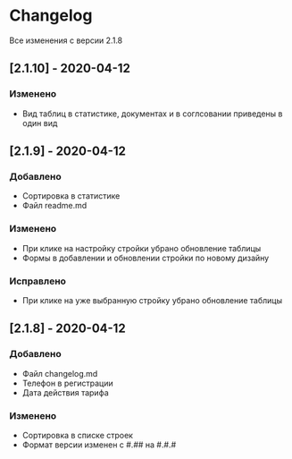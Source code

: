 # Changelog

Все изменения с версии 2.1.8

## [2.1.10] - 2020-04-12

### Изменено
- Вид таблиц в статистике, документах и в соглсовании приведены в один вид

## [2.1.9] - 2020-04-12

### Добавлено
- Сортировка в статистике
- Файл readme.md

### Изменено
- При клике на настройку стройки убрано обновление таблицы
- Формы в добавлении и обновлении стройки по новому дизайну

### Исправлено
- При клике на уже выбранную стройку убрано обновление таблицы

## [2.1.8] - 2020-04-12

### Добавлено

- Файл changelog.md
- Телефон в регистрации
- Дата действия тарифа

### Изменено
- Сортировка в списке строек
- Формат версии изменен с #.## на #.#.#